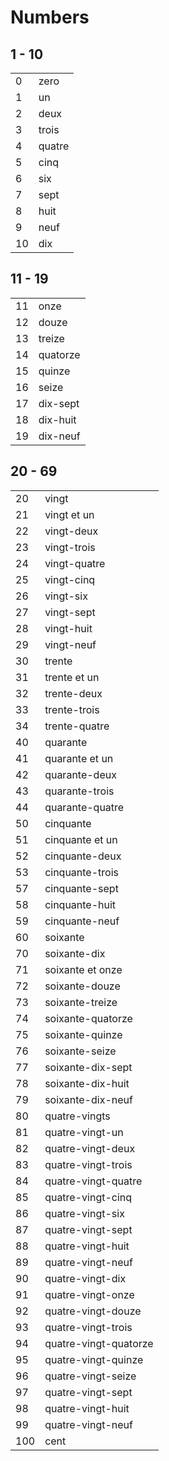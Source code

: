 # Numbers

## 1 - 10

|     |        |
|-----|--------|
| 0   | zero   |
| 1   | un     |
| 2   | deux   |
| 3   | trois  |
| 4   | quatre |
| 5   | cinq   |
| 6   | six    |
| 7   | sept   |
| 8   | huit   |
| 9   | neuf   |
| 10  | dix    |

## 11 - 19

|     |          |
|-----|----------|
| 11  | onze     |
| 12  | douze    |
| 13  | treize   |
| 14  | quatorze |
| 15  | quinze   |
| 16  | seize    |
| 17  | dix-sept |
| 18  | dix-huit |
| 19  | dix-neuf |

## 20 - 69

|     |                       |
|-----|-----------------------|
| 20  | vingt                 |
| 21  | vingt et un           |
| 22  | vingt-deux            |
| 23  | vingt-trois           |
| 24  | vingt-quatre          |
| 25  | vingt-cinq            |
| 26  | vingt-six             |
| 27  | vingt-sept            |
| 28  | vingt-huit            |
| 29  | vingt-neuf            |
| 30  | trente                |
| 31  | trente et un          |
| 32  | trente-deux           |
| 33  | trente-trois          |
| 34  | trente-quatre         |
| 40  | quarante              |
| 41  | quarante et un        |
| 42  | quarante-deux         |
| 43  | quarante-trois        |
| 44  | quarante-quatre       |
| 50  | cinquante             |
| 51  | cinquante et un       |
| 52  | cinquante-deux        |
| 53  | cinquante-trois       |
| 57  | cinquante-sept        |
| 58  | cinquante-huit        |
| 59  | cinquante-neuf        |
| 60  | soixante              |
| 70  | soixante-dix          |
| 71  | soixante et onze      |
| 72  | soixante-douze        |
| 73  | soixante-treize       |
| 74  | soixante-quatorze     |
| 75  | soixante-quinze       |
| 76  | soixante-seize        |
| 77  | soixante-dix-sept     |
| 78  | soixante-dix-huit     |
| 79  | soixante-dix-neuf     |
| 80  | quatre-vingts         |
| 81  | quatre-vingt-un       |
| 82  | quatre-vingt-deux     |
| 83  | quatre-vingt-trois    |
| 84  | quatre-vingt-quatre   |
| 85  | quatre-vingt-cinq     |
| 86  | quatre-vingt-six      |
| 87  | quatre-vingt-sept     |
| 88  | quatre-vingt-huit     |
| 89  | quatre-vingt-neuf     |
| 90  | quatre-vingt-dix      |
| 91  | quatre-vingt-onze     |
| 92  | quatre-vingt-douze    |
| 93  | quatre-vingt-trois    |
| 94  | quatre-vingt-quatorze |
| 95  | quatre-vingt-quinze   |
| 96  | quatre-vingt-seize    |
| 97  | quatre-vingt-sept     |
| 98  | quatre-vingt-huit     |
| 99  | quatre-vingt-neuf     |
| 100 | cent                  |


